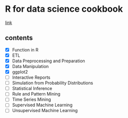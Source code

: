 # R for data science cookbook
[link](https://www.packtpub.com/big-data-and-business-intelligence/r-data-science-cookbook)
## contents
* [x] Function in R  
* [x] ETL
* [x] Data Preprocessing and Preparation
* [x] Data Manipulation
* [x] ggplot2
* [ ] Interactive Reports
* [ ] Simulation from Probability Distributions
* [ ] Statistical Inference
* [ ] Rule and Pattern Mining
* [ ] Time Series Mining
* [ ] Supervised Machine Learning
* [ ] Unsupervised Machine Learning

